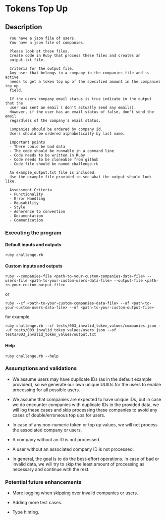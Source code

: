 # Tokens Top Up

## Description

```
  You have a json file of users.
  You have a json file of companies.

  Please look at these files.
  Create code in Ruby that process these files and creates an
  output.txt file.

  Criteria for the output file.
  Any user that belongs to a company in the companies file and is active
  needs to get a token top up of the specified amount in the companies top up
  field.

  If the users company email status is true indicate in the output that the
  user was sent an email ( don't actually send any emails).
  However, if the user has an email status of false, don't send the email
  regardless of the company's email status.

  Companies should be ordered by company id.
  Users should be ordered alphabetically by last name.

  Important points
  - There could be bad data
  - The code should be runnable in a command line
  - Code needs to be written in Ruby
  - Code needs to be cloneable from github
  - Code file should be named challenge.rb

  An example_output.txt file is included.
  Use the example file provided to see what the output should look like.

  Assessment Criteria
  - Functionality
  - Error Handling
  - Reusability
  - Style
  - Adherence to convention
  - Documentation
  - Communication
```

### Executing the program

#### Default inputs and outputs

```
ruby challenge.rb
```

#### Custom inputs and outputs

```
ruby --companies-file <path-to-your-custom-companies-data-file> --users-file <path-to-your-custom-users-data-file> --output-file <path-to-your-custom-output-file>
```

or

```
ruby --cf <path-to-your-custom-companies-data-file> --uf <path-to-your-custom-users-data-file> --of <path-to-your-custom-output-file>
```

for example

```
ruby challenge.rb --cf tests/003_invalid_token_values/companies.json --uf tests/003_invalid_token_values/users.json --of tests/003_invalid_token_values/output.txt
```

#### Help

```
ruby challenge.rb --help
```

### Assumptions and validations

- We assume users may have duplicate IDs (as in the default example provided), so we generate our own unique UUIDs for the users to enable processing for all possible users.

- We assume that companies are expected to have unique IDs, but in case we do encounter companies with duplicate IDs in the provided data, we will log these cases and skip processing these companies to avoid any cases of double/erroneous top ups for users.

- In case of any non-numeric token or top up values, we will not process the associated company or users.

- A company without an ID is not processed.

- A user without an associated company ID is not processed.

- In general, the goal is to do the best-effort operations. In case of bad or invalid data, we will try to skip the least amount of processing as necessary and continue with the rest.

### Potential future enhancements

- More logging when skipping over invalid companies or users.

- Adding more test cases.

- Type hinting.
